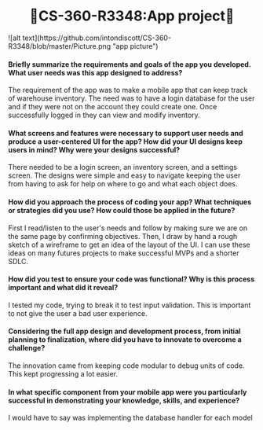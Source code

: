 <h1 align=center>📱CS-360-R3348:App project📱</h1>
![alt text](https://github.com/intondiscott/CS-360-R3348/blob/master/Picture.png "app picture")
<h4>Briefly summarize the requirements and goals of the app you developed. What user needs was this app designed to address?</h4>
<p>The requirement of the app was to make a mobile app that can keep track of warehouse inventory. The need was to have a login database for the user and if they were not on the account they could create one. Once successfully logged in they can view and modify inventory.</p>
<h4>What screens and features were necessary to support user needs and produce a user-centered UI for the app? How did your UI designs keep users in mind? Why were your designs successful?</h4>
<p> There needed to be a login screen, an inventory screen, and a settings screen. The designs were simple and easy to navigate keeping the user from having to ask for help on where to go and what each object does.</p>
<h4>How did you approach the process of coding your app? What techniques or strategies did you use? How could those be applied in the future?</h4>
<p>First I read/listen to the user's needs and follow by making sure we are on the same page by confirming objectives. Then, I draw by hand a rough sketch of a wireframe to get an idea of the layout of the UI. I can use these ideas on many futures projects to make successful MVPs and a shorter SDLC. </p>
<h4>How did you test to ensure your code was functional? Why is this process important and what did it reveal?</h4>
<p>I tested my code, trying to break it to test input validation. This is important to not give the user a bad user experience.</p>
<h4>Considering the full app design and development process, from initial planning to finalization, where did you have to innovate to overcome a challenge?</h4>
<p>The innovation came from keeping code modular to debug units of code. This kept progressing a lot easier.</p>
<h4>In what specific component from your mobile app were you particularly successful in demonstrating your knowledge, skills, and experience?</h4> 
<p>I would have to say was implementing the database handler for each model</p>
